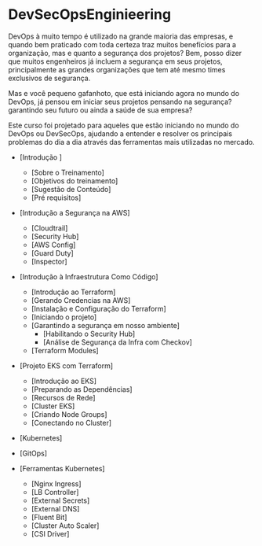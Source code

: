 # DevSecOpsEnginieering

DevOps à muito tempo é utilizado na grande maioria das empresas, e quando bem praticado com toda certeza traz muitos benefícios para a organização, mas e quanto a segurança dos projetos? Bem, posso dizer que muitos engenheiros já incluem a segurança em seus projetos, principalmente as grandes organizações que tem até mesmo times exclusivos de segurança.

Mas e você pequeno gafanhoto, que está iniciando agora no mundo do DevOps, já pensou em iniciar seus projetos pensando na segurança? garantindo seu futuro ou ainda a saúde de sua empresa?

Este curso foi projetado para aqueles que estão iniciando no mundo do DevOps ou DevSecOps, ajudando a entender e resolver os principais problemas do dia a dia através das ferramentas mais utilizadas no mercado.

*   [Introdução ]
    *   [Sobre o Treinamento]
    *   [Objetivos do treinamento]
    *   [Sugestão de Conteúdo]
    *   [Pré requisitos]
*   [Introdução a Segurança na AWS]
    * [Cloudtrail]
    * [Security Hub]
    * [AWS Config]
    * [Guard Duty]
    * [Inspector]
*   [Introdução à Infraestrutura Como Código]
    *   [Introdução ao Terraform]
    *   [Gerando Credencias na AWS]
    *   [Instalação e Configuração do Terraform]
    *   [Iniciando o projeto]
    *   [Garantindo a segurança em nosso ambiente]
        *   [Habilitando o Security Hub]
        *   [Análise de Segurança da Infra com Checkov]
    *   [Terraform Modules]     
*   [Projeto EKS com Terraform]
    *   [Introdução ao EKS] 
    *   [Preparando as Dependências]
    *   [Recursos de Rede]
    *   [Cluster EKS]
    *   [Criando Node Groups]
    *   [Conectando no Cluster]
*   [Kubernetes]
    
*   [GitOps]

*   [Ferramentas Kubernetes]
    *    [Nginx Ingress]
    *    [LB Controller]
    *    [External Secrets]
    *    [External DNS]
    *    [Fluent Bit]
    *    [Cluster Auto Scaler]
    *    [CSI Driver]

